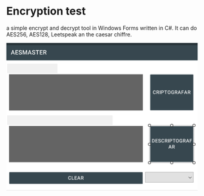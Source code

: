 # Encryption test 
a simple encrypt and decrypt tool in Windows Forms written in C#. It can do AES256, AES128, Leetspeak an the caesar chiffre.

![a picture of the Form](https://github.com/tcollenghi/Encryption/blob/main/_picture/aes_master.PNG)
